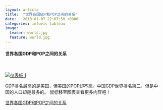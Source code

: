 ```yaml
---
layout: article
title:  "世界各国GDP和POP之间的关系"
date:   2018-01-07 22:07:50 +0800
categories: infovis tableau
image:
  teaser: world.jpg 
  feature: world.jpg
---
```



#### 世界各国GDP和POP之间的关系

<html>
<head></head>
<body>
<div>
<p><br></p>
</div>
<div class='tableauPlaceholder' id='viz1515352652807' style='position: relative'><noscript><a href='#'><img alt='仪表板 1 ' src='https:&#47;&#47;public.tableau.com&#47;static&#47;images&#47;GD&#47;GDP_221&#47;1_1&#47;1_rss.png' style='border: none' /></a></noscript><object class='tableauViz'  style='display:none;'><param name='host_url' value='https%3A%2F%2Fpublic.tableau.com%2F' /> <param name='embed_code_version' value='3' /> <param name='site_root' value='' /><param name='name' value='GDP_221&#47;1_1' /><param name='tabs' value='no' /><param name='toolbar' value='yes' /><param name='static_image' value='https:&#47;&#47;public.tableau.com&#47;static&#47;images&#47;GD&#47;GDP_221&#47;1_1&#47;1.png' /> <param name='animate_transition' value='yes' /><param name='display_static_image' value='yes' /><param name='display_spinner' value='yes' /><param name='display_overlay' value='yes' /><param name='display_count' value='yes' /></object></div>                <script type='text/javascript'>                    var divElement = document.getElementById('viz1515352652807');                    var vizElement = divElement.getElementsByTagName('object')[0];                    vizElement.style.width='1000px';vizElement.style.height='827px';                    var scriptElement = document.createElement('script');                    scriptElement.src = 'https://public.tableau.com/javascripts/api/viz_v1.js';                    vizElement.parentNode.insertBefore(scriptElement, vizElement);                </script>
</body>
 </html>


GDP排名最高的是美国，但美国的POP却不高。中国GDP世界排名第二，但是中国的人口却是最多的。
鼠标移至图表查看更多内容吧！

[世界各国GDP和POP之间的关系](https://public.tableau.com/profile/.86047339#!/vizhome/GDP_221/1_1)
